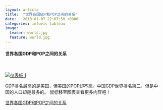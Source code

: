 ```yaml
---
layout: article
title:  "世界各国GDP和POP之间的关系"
date:   2018-01-07 22:07:50 +0800
categories: infovis tableau
image:
  teaser: world.jpg 
  feature: world.jpg
---
```



#### 世界各国GDP和POP之间的关系

<html>
<head></head>
<body>
<div>
<p><br></p>
</div>
<div class='tableauPlaceholder' id='viz1515352652807' style='position: relative'><noscript><a href='#'><img alt='仪表板 1 ' src='https:&#47;&#47;public.tableau.com&#47;static&#47;images&#47;GD&#47;GDP_221&#47;1_1&#47;1_rss.png' style='border: none' /></a></noscript><object class='tableauViz'  style='display:none;'><param name='host_url' value='https%3A%2F%2Fpublic.tableau.com%2F' /> <param name='embed_code_version' value='3' /> <param name='site_root' value='' /><param name='name' value='GDP_221&#47;1_1' /><param name='tabs' value='no' /><param name='toolbar' value='yes' /><param name='static_image' value='https:&#47;&#47;public.tableau.com&#47;static&#47;images&#47;GD&#47;GDP_221&#47;1_1&#47;1.png' /> <param name='animate_transition' value='yes' /><param name='display_static_image' value='yes' /><param name='display_spinner' value='yes' /><param name='display_overlay' value='yes' /><param name='display_count' value='yes' /></object></div>                <script type='text/javascript'>                    var divElement = document.getElementById('viz1515352652807');                    var vizElement = divElement.getElementsByTagName('object')[0];                    vizElement.style.width='1000px';vizElement.style.height='827px';                    var scriptElement = document.createElement('script');                    scriptElement.src = 'https://public.tableau.com/javascripts/api/viz_v1.js';                    vizElement.parentNode.insertBefore(scriptElement, vizElement);                </script>
</body>
 </html>


GDP排名最高的是美国，但美国的POP却不高。中国GDP世界排名第二，但是中国的人口却是最多的。
鼠标移至图表查看更多内容吧！

[世界各国GDP和POP之间的关系](https://public.tableau.com/profile/.86047339#!/vizhome/GDP_221/1_1)
